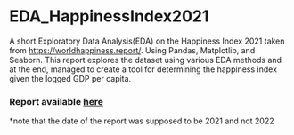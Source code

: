 # EDA_HappinessIndex2021
A short Exploratory Data Analysis(EDA) on the Happiness Index 2021 taken from https://worldhappiness.report/. Using Pandas, Matplotlib, and Seaborn. This report explores the dataset using various EDA methods and at the end, managed to create a tool for determining the happiness index given the logged GDP per capita.

### Report available [here](report.pdf)

*note that the date of the report was supposed to be 2021 and not 2022
